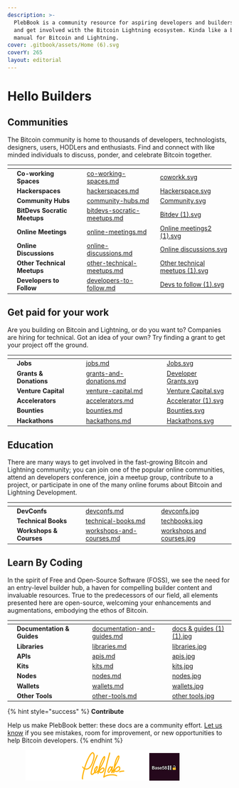 ```yaml
---
description: >-
  PlebBook is a community resource for aspiring developers and builders to learn
  and get involved with the Bitcoin Lightning ecosystem. Kinda like a builders
  manual for Bitcoin and Lightning.
cover: .gitbook/assets/Home (6).svg
coverY: 265
layout: editorial
---
```


# Hello Builders

## **Communities**

The Bitcoin community is home to thousands of developers, technologists, designers, users, HODLers and enthusiasts. Find and connect with like minded individuals to discuss, ponder, and celebrate Bitcoin together.

<table data-view="cards"><thead><tr><th></th><th></th><th></th><th data-hidden data-card-target data-type="content-ref"></th><th data-hidden data-card-cover data-type="files"></th></tr></thead><tbody><tr><td></td><td><strong>Co-working Spaces</strong></td><td></td><td><a href="collaboration/communities/co-working-spaces.md">co-working-spaces.md</a></td><td><a href=".gitbook/assets/coworkk.svg">coworkk.svg</a></td></tr><tr><td></td><td><strong>Hackerspaces</strong></td><td></td><td><a href="collaboration/communities/hackerspaces.md">hackerspaces.md</a></td><td><a href=".gitbook/assets/Hackerspace.svg">Hackerspace.svg</a></td></tr><tr><td></td><td><strong>Community Hubs</strong></td><td></td><td><a href="collaboration/communities/community-hubs.md">community-hubs.md</a></td><td><a href=".gitbook/assets/Community.svg">Community.svg</a></td></tr><tr><td></td><td><strong>BitDevs Socratic Meetups</strong></td><td></td><td><a href="collaboration/communities/bitdevs-socratic-meetups.md">bitdevs-socratic-meetups.md</a></td><td><a href=".gitbook/assets/Bitdev (1).svg">Bitdev (1).svg</a></td></tr><tr><td></td><td><strong>Online Meetings</strong></td><td></td><td><a href="collaboration/communities/online-meetings.md">online-meetings.md</a></td><td><a href=".gitbook/assets/Online meetings2 (1).svg">Online meetings2 (1).svg</a></td></tr><tr><td></td><td><strong>Online Discussions</strong></td><td></td><td><a href="collaboration/communities/online-discussions.md">online-discussions.md</a></td><td><a href=".gitbook/assets/Online discussions.svg">Online discussions.svg</a></td></tr><tr><td></td><td><strong>Other Technical Meetups</strong></td><td></td><td><a href="collaboration/communities/other-technical-meetups.md">other-technical-meetups.md</a></td><td><a href=".gitbook/assets/Other technical meetups (1).svg">Other technical meetups (1).svg</a></td></tr><tr><td></td><td><strong>Developers to Follow</strong></td><td></td><td><a href="collaboration/communities/developers-to-follow.md">developers-to-follow.md</a></td><td><a href=".gitbook/assets/Devs to follow (1).svg">Devs to follow (1).svg</a></td></tr></tbody></table>

## Get paid for your work

Are you building on Bitcoin and Lightning, or do you want to? Companies are hiring for technical. Got an idea of your own? Try finding a grant to get your project off the ground.

<table data-view="cards"><thead><tr><th></th><th></th><th></th><th data-hidden data-card-target data-type="content-ref"></th><th data-hidden data-card-cover data-type="files"></th></tr></thead><tbody><tr><td></td><td><strong>Jobs</strong></td><td></td><td><a href="collaboration/jobs-hackathon-and-bounties/jobs.md">jobs.md</a></td><td><a href=".gitbook/assets/Jobs.svg">Jobs.svg</a></td></tr><tr><td></td><td><strong>Grants &#x26; Donations</strong></td><td></td><td><a href="collaboration/startups/grants-and-donations.md">grants-and-donations.md</a></td><td><a href=".gitbook/assets/Developer Grants.svg">Developer Grants.svg</a></td></tr><tr><td></td><td><strong>Venture Capital</strong></td><td></td><td><a href="collaboration/startups/venture-capital.md">venture-capital.md</a></td><td><a href=".gitbook/assets/Venture Capital.svg">Venture Capital.svg</a></td></tr><tr><td></td><td><strong>Accelerators</strong></td><td></td><td><a href="collaboration/startups/accelerators.md">accelerators.md</a></td><td><a href=".gitbook/assets/Accelerator (1).svg">Accelerator (1).svg</a></td></tr><tr><td></td><td><strong>Bounties</strong></td><td></td><td><a href="collaboration/jobs-hackathon-and-bounties/bounties.md">bounties.md</a></td><td><a href=".gitbook/assets/Bounties.svg">Bounties.svg</a></td></tr><tr><td></td><td><strong>Hackathons</strong></td><td></td><td><a href="collaboration/jobs-hackathon-and-bounties/hackathons.md">hackathons.md</a></td><td><a href=".gitbook/assets/Hackathons.svg">Hackathons.svg</a></td></tr></tbody></table>

## Education

There are many ways to get involved in the fast-growing Bitcoin and Lightning community; you can join one of the popular online communities, attend an developers conference, join a meetup group, contribute to a project, or participate in one of the many online forums about Bitcoin and Lightning Development.

<table data-view="cards"><thead><tr><th></th><th></th><th></th><th data-hidden data-card-target data-type="content-ref"></th><th data-hidden data-card-cover data-type="files"></th></tr></thead><tbody><tr><td></td><td><strong>DevConfs</strong></td><td></td><td><a href="education/devconfs.md">devconfs.md</a></td><td><a href=".gitbook/assets/devconfs.jpg">devconfs.jpg</a></td></tr><tr><td></td><td><strong>Technical Books</strong></td><td></td><td><a href="education/technical-books.md">technical-books.md</a></td><td><a href=".gitbook/assets/techbooks.jpg">techbooks.jpg</a></td></tr><tr><td></td><td><strong>Workshops &#x26; Courses</strong></td><td></td><td><a href="education/workshops-and-courses.md">workshops-and-courses.md</a></td><td><a href=".gitbook/assets/workshops and courses.jpg">workshops and courses.jpg</a></td></tr></tbody></table>

## Learn By Coding

In the spirit of Free and Open-Source Software (FOSS), we see the need for an entry-level builder hub, a haven for compelling builder content and invaluable resources. True to the predecessors of our field, all elements presented here are open-source, welcoming your enhancements and augmentations, embodying the ethos of Bitcoin.&#x20;

<table data-view="cards"><thead><tr><th></th><th></th><th></th><th data-hidden data-card-target data-type="content-ref"></th><th data-hidden data-card-cover data-type="files"></th></tr></thead><tbody><tr><td></td><td><strong>Documentation &#x26; Guides</strong></td><td></td><td><a href="learn-by-coding/documentation-and-guides.md">documentation-and-guides.md</a></td><td><a href=".gitbook/assets/docs &#x26; guides (1) (1).jpg">docs &#x26; guides (1) (1).jpg</a></td></tr><tr><td></td><td><strong>Libraries</strong></td><td></td><td><a href="learn-by-coding/libraries.md">libraries.md</a></td><td><a href=".gitbook/assets/libraries.jpg">libraries.jpg</a></td></tr><tr><td></td><td><strong>APIs</strong></td><td></td><td><a href="learn-by-coding/apis.md">apis.md</a></td><td><a href=".gitbook/assets/apis.jpg">apis.jpg</a></td></tr><tr><td></td><td><strong>Kits</strong></td><td></td><td><a href="learn-by-coding/kits.md">kits.md</a></td><td><a href=".gitbook/assets/kits.jpg">kits.jpg</a></td></tr><tr><td></td><td><strong>Nodes</strong></td><td></td><td><a href="learn-by-coding/nodes.md">nodes.md</a></td><td><a href=".gitbook/assets/nodes.jpg">nodes.jpg</a></td></tr><tr><td></td><td><strong>Wallets</strong></td><td></td><td><a href="learn-by-coding/wallets.md">wallets.md</a></td><td><a href=".gitbook/assets/wallets.jpg">wallets.jpg</a></td></tr><tr><td></td><td><strong>Other Tools</strong></td><td></td><td><a href="learn-by-coding/other-tools.md">other-tools.md</a></td><td><a href=".gitbook/assets/other tools.jpg">other tools.jpg</a></td></tr></tbody></table>

{% hint style="success" %}
**Contribute**

Help us make PlebBook better: these docs are a community effort. [Let us know](learn-by-coding/submit-a-website.md) if you see mistakes, room for improvement, or new opportunities to help Bitcoin developers.
{% endhint %}



<figure><img src=".gitbook/assets/Pleb-Lab-Base-58-Sponsors copy.png" alt=""><figcaption></figcaption></figure>
